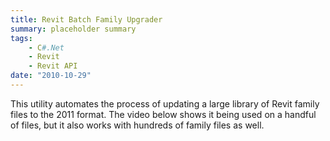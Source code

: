 ```yaml
---
title: Revit Batch Family Upgrader
summary: placeholder summary
tags:
    - C#.Net
    - Revit
    - Revit API
date: "2010-10-29"
---
```


This utility automates the process of updating a large library of Revit family files to the 2011 format. The video below shows it being used on a handful of files, but it also works with hundreds of family files as well.
